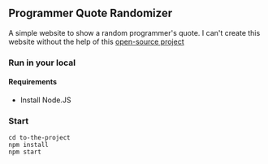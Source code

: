## Programmer Quote Randomizer

A simple website to show a random programmer's quote. I can't create this website without the help of this [open-source project](https://github.com/skolakoda/programming-quotes-api)

### Run in your local
#### Requirements
* Install Node.JS

### Start
```
cd to-the-project
npm install
npm start
```